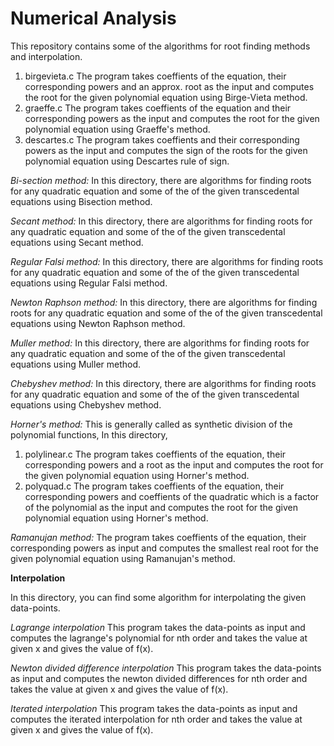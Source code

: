 # Numerical Analysis

This repository contains some of the algorithms for root finding methods and interpolation.

1. birgevieta.c
    The program takes coeffients of the equation, their corresponding powers and an approx. root as the input and computes the root for the given polynomial equation using Birge-Vieta method.
2. graeffe.c
    The program takes coeffients of the equation and their corresponding powers as the input and computes the root for the given polynomial equation using Graeffe's method.
3. descartes.c
    The program takes coeffients and their corresponding powers as the input and computes the sign of the roots for the given polynomial equation using Descartes rule of sign.

*Bi-section method:*
    In this directory, there are algorithms for finding roots for any quadratic equation and some of the of the given transcedental equations using Bisection method.

*Secant method:*
    In this directory, there are algorithms for finding roots for any quadratic equation and some of the of the given transcedental equations using Secant method.
    
*Regular Falsi method:*
    In this directory, there are algorithms for finding roots for any quadratic equation and some of the of the given transcedental equations using Regular Falsi method.

*Newton Raphson method:*
    In this directory, there are algorithms for finding roots for any quadratic equation and some of the of the given transcedental equations using Newton Raphson method.
    
*Muller method:*
    In this directory, there are algorithms for finding roots for any quadratic equation and some of the of the given transcedental equations using Muller method.
    
*Chebyshev method:*
    In this directory, there are algorithms for finding roots for any quadratic equation and some of the of the given transcedental equations using Chebyshev method.
    
*Horner's method:*
    This is generally called as synthetic division of the polynomial functions, In this directory,
1. polylinear.c
    The program takes coeffients of the equation, their corresponding powers and a root as the input and computes the root for the given polynomial equation using Horner's method.
2. polyquad.c
    The program takes coeffients of the equation, their corresponding powers and coeffients of the quadratic which is a factor of the polynomial as the input and computes the root for the given polynomial equation using Horner's method.
    
*Ramanujan method:*
    The program takes coeffients of the equation, their corresponding powers as input and computes the smallest real root for the given polynomial equation using Ramanujan's method.

**Interpolation**

In this directory, you can find some algorithm for interpolating the given data-points.

*Lagrange interpolation*
    This program takes the data-points as input and computes the lagrange's polynomial for nth order and takes the value at given x and gives the value of f(x).

*Newton divided difference interpolation*
    This program takes the data-points as input and computes the newton divided differences for nth order and takes the value at given x and gives the value of f(x).

*Iterated interpolation*
    This program takes the data-points as input and computes the iterated interpolation for nth order and takes the value at given x and gives the value of f(x).
